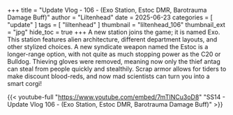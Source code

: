 +++
title = "Update Vlog - 106 - (Exo Station, Estoc DMR, Barotrauma Damage Buff)"
author = "Liltenhead"
date = 2025-06-23
categories = [
	"update"
]
tags = [
	"liltenhead"
]
thumbnail = "liltenhead_106"
thumbnail_ext = "jpg"
hide_toc = true
+++
A new station joins the game; it is named Exo. This station features alien architecture, different department layouts, and other stylized choices. A new syndicate weapon named the Estoc is a longer-range option, with not quite as much stopping power as the C20 or Bulldog. Thieving gloves were removed, meaning now only the thief antag can steal from people quickly and stealthily. Scrap armor allows for tiders to make discount blood-reds, and now mad scientists can turn you into a smart corgi!

{{< youtube-full "https://www.youtube.com/embed/7mTINCu3oD8" "SS14 - Update Vlog 106 - (Exo Station, Estoc DMR, Barotrauma Damage Buff)" >}}
